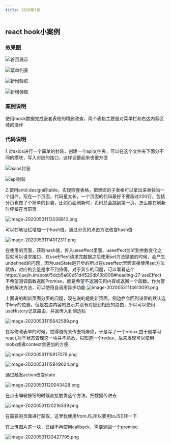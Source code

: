 ```yaml
---
title: 2020年5月
---
```

## react hook小案例

### 效果图

![首页展示](https://i.loli.net/2021/01/02/QlFcsfX9v4w8r3J.png)

![菜单列表](https://i.loli.net/2021/01/02/aTUju7eFBcbE6md.png)

![新增弹框](https://i.loli.net/2021/01/02/oexSkmfJA7lRc9N.png)

![新增弹框](https://i.loli.net/2021/01/02/5zkFP4vb8DoX1Cf.png)

### 案例说明

使用mock数据完成嵌套表格的增删改查，两个表格主要是对菜单栏和右边内容区域的操作

### 代码说明

1.对axios进行一个简单的封装，创建一个api文件夹，可以在这个文件夹下面分不同的模块，写入对应的接口，这样调整起来也很方便

![axios封装](https://i.loli.net/2021/01/02/Ico8QKEjB52vhla.png)

![api封装](https://i.loli.net/2021/01/02/vBTp1UsqcHbx7dM.png)

2.使用antd.design的table，实现嵌套表格，把里面的子表格可以拿出来单独当一个组件，写在一个页面，代码量太长，一个页面的代码最好不要超过200行，包括分页也做了个简单的封装，比如页面刷新时，页码总会跳到第一页，怎么能在刷新时停留在当前页

![image-20200531113038810.png](https://i.loli.net/2021/01/02/7v9SgOonaFBifDt.png)

可以在地址栏增加一个hash值，通过分页的点击方法改变hash值

![image-20200531114012311.png](https://i.loli.net/2021/01/02/AEwCrJqpF3xGBfW.png)

在使用的页面，获取hash值，传入useeffect里面，useeffect监听到参数变化之后就可以请求接口，在useEffect请求完数据之后使用set方法赋值的时候，会产生undefined的问题，因为useState是异步的所以在useeffect里面直接使用set方法赋值，对应的变量是拿不到值得，对于异步的问题，可以看看这个https://juejin.im/post/5dcb5a80e51d4520db19b906#heading-27
useEffect不希望回调函数返回Promise，而是希望不返回任何内容或返回一个函数。作为警告的解决方法，可以使用自调用异步功能
![image-20200531114613091.png](https://i.loli.net/2021/01/02/R92Ueh4GlVvuzjr.png)

上面说的刷新页面分页的问题，现在说的是刷新页面，侧边栏会回到设置的默认选中key的位置，但是右边内容的显示并没有对应到相应的路由，所以可以使用useHistory记录路由，并且传入到侧边栏

![image-20200531115642589.png](https://i.loli.net/2021/01/02/7fAXCe2duIkOo6V.png)

在写修改表单的时候，觉得值传来传去特麻烦，于是写了一个redux,由于刚学习react,对于状态管理这一块并不熟悉，只知道一个redux，后来发现可以使用mobx或者context会更加的方便

![image-20200531115917079.png](https://i.loli.net/2021/01/02/ylMoCpLTktHxQPD.png)

![image-20200531115949624.png](https://i.loli.net/2021/01/02/6xSEdDoHNX5sqAg.png)

通过触发action改变state

![image-20200531120043428.png](https://i.loli.net/2021/01/02/4s2RCdApIuxHyVq.png)

在点击编辑按钮的时候直接触发这个方法，把数据传进去

![image-20200531120216339.png](https://i.loli.net/2021/01/02/TKZzf2IhvlGP9dL.png)

在需要的页面进行获取，这里我使用fromJS,所以要用toJS()转一下

在上传图片这一块，已经不再使用callback，需要返回一个promise

![image-20200531120427795.png](https://i.loli.net/2021/01/02/jGIzPd9hUuVTgqH.png)

